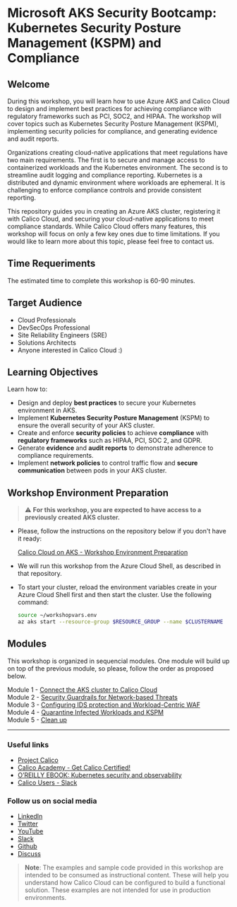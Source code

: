 # Microsoft AKS Security Bootcamp: <br> Kubernetes Security Posture Management (KSPM) and Compliance

## Welcome

During this workshop, you will learn how to use Azure AKS and Calico Cloud to design and implement best practices for achieving compliance with regulatory frameworks such as PCI, SOC2, and HIPAA. The workshop will cover topics such as Kubernetes Security Posture Management (KSPM), implementing security policies for compliance, and generating evidence and audit reports.

Organizations creating cloud-native applications that meet regulations have two main requirements. The first is to secure and manage access to containerized workloads and the Kubernetes environment. The second is to streamline audit logging and compliance reporting. Kubernetes is a distributed and dynamic environment where workloads are ephemeral. It is challenging to enforce compliance controls and provide consistent reporting.

This repository guides you in creating an Azure AKS cluster, registering it with Calico Cloud, and securing your cloud-native applications to meet compliance standards. While Calico Cloud offers many features, this workshop will focus on only a few key ones due to time limitations. If you would like to learn more about this topic, please feel free to contact us.

## Time Requeriments

The estimated time to complete this workshop is 60-90 minutes.

## Target Audience

- Cloud Professionals
- DevSecOps Professional
- Site Reliability Engineers (SRE)
- Solutions Architects
- Anyone interested in Calico Cloud :)

## Learning Objectives

Learn how to:

- Design and deploy **best practices** to secure your Kubernetes environment in AKS.
- Implement **Kubernetes Security Posture Management** (KSPM) to ensure the overall security of your AKS cluster.
- Create and enforce **security policies** to achieve **compliance** with **regulatory frameworks** such as HIPAA, PCI, SOC 2, and GDPR.
- Generate **evidence** and **audit reports** to demonstrate adherence to compliance requirements.
- Implement **network policies** to control traffic flow and **secure communication** between pods in your AKS cluster.

## Workshop Environment Preparation

> :warning: **For this workshop, you are expected to have access to a previously created AKS cluster.**

- Please, follow the instructions on the repository below if you don't have it ready:

  [Calico Cloud on AKS - Workshop Environment Preparation](https://github.com/tigera-solutions/aks-workshop-prep)

- We will run this workshop from the Azure Cloud Shell, as described in that repository.

- To start your cluster, reload the environment variables create in your Azure Cloud Shell first and then start the cluster. Use the following command:

  ```bash
  source ~/workshopvars.env
  az aks start --resource-group $RESOURCE_GROUP --name $CLUSTERNAME
  ```

## Modules

This workshop is organized in sequencial modules. One module will build up on top of the previous module, so please, follow the order as proposed below.

Module 1 - [Connect the AKS cluster to Calico Cloud](/mod/module-1-connect-calicocloud.md)  
Module 2 - [Security Guardrails for Network-based Threats](/mod/module-2-security-guardrails.md)  
Module 3 - [Configuring IDS protection and Workload-Centric WAF](/mod/module-3-ids-waf.md)  
Module 4 - [Quarantine Infected Workloads and KSPM](/mod/module-4-quarantine-kspm.md)  
Module 5 - [Clean up](/mod/module-5-clean-up.md)  

---

### Useful links

- [Project Calico](https://www.tigera.io/project-calico/)
- [Calico Academy - Get Calico Certified!](https://academy.tigera.io/)
- [O’REILLY EBOOK: Kubernetes security and observability](https://www.tigera.io/lp/kubernetes-security-and-observability-ebook)
- [Calico Users - Slack](https://slack.projectcalico.org/)

### **Follow us on social media**

- [LinkedIn](https://www.linkedin.com/company/tigera/)
- [Twitter](https://twitter.com/tigeraio)
- [YouTube](https://www.youtube.com/channel/UC8uN3yhpeBeerGNwDiQbcgw/)
- [Slack](https://calicousers.slack.com/)
- [Github](https://github.com/tigera-solutions/)
- [Discuss](https://discuss.projectcalico.tigera.io/)

> **Note**: The examples and sample code provided in this workshop are intended to be consumed as instructional content. These will help you understand how Calico Cloud can be configured to build a functional solution. These examples are not intended for use in production environments.
